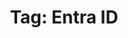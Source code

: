 ---
layout: tag
title: "Tag: Entra ID"
description: Showing all posts with the tag 'Entra ID'
tag: entra-id
permalink: /tag/entra-id/
---